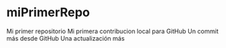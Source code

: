 # miPrimerRepo
Mi primer repositorio
Mi primera contribucion local para GitHub
Un commit más desde GitHub
Una actualización más
